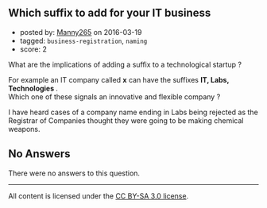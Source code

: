 ## Which suffix to add for your IT business

- posted by: [Manny265](https://stackexchange.com/users/2554771/manny265) on 2016-03-19
- tagged: `business-registration`, `naming`
- score: 2

<p>What are the implications of adding a suffix to a technological startup ? </p>

<p>For example an IT company called <b>x</b> can have the suffixes <b> IT, Labs, Technologies </b>.<br /> 
Which one of these signals an innovative and flexible company ?</p>

<p>I have heard cases of a company name ending in Labs being rejected as the Registrar of Companies thought they were going to be making chemical weapons.</p>


## No Answers

There were no answers to this question.


---

All content is licensed under the [CC BY-SA 3.0 license](https://creativecommons.org/licenses/by-sa/3.0/).
